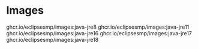 # Images
ghcr.io/eclipsesmp/images:java-jre8
ghcr.io/eclipsesmp/images:java-jre11
ghcr.io/eclipsesmp/images:java-jre16
ghcr.io/eclipsesmp/images:java-jre17
ghcr.io/eclipsesmp/images:java-jre18
